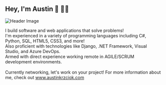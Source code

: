 ## Hey, I'm Austin 👋 :man_technologist:

![Header Image](http://www.austinkrzciok.com/img/headerimage.png)

I build software and web applications that solve problems!<br>
I'm experienced in a variety of programming languages including C#, Python, SQL, HTML5, CSS3, and more!<br>
Also proficient with technologies like Django, .NET Framework, Visual Studio, and Azure DevOps.<br>
Armed with direct experience working remote in AGILE/SCRUM development environments.<br>
<br>
Currently networking, let's work on your project! For more information about me, check out www.austinkrzciok.com 




<!--
**Kazooka503/Kazooka503** is a ✨ _special_ ✨ repository because its `README.md` (this file) appears on your GitHub profile.

Here are some ideas to get you started:

- 🔭 I’m currently working on ...
- 🌱 I’m currently learning ...
- 👯 I’m looking to collaborate on ...
- 🤔 I’m looking for help with ...
- 💬 Ask me about ...
- 📫 How to reach me: ...
- 😄 Pronouns: ...
- ⚡ Fun fact: ...
-->
